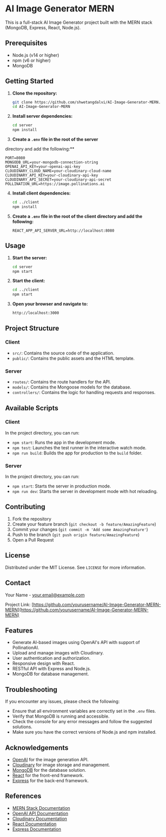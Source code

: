 
# AI Image Generator MERN

This is a full-stack AI Image Generator project built with the MERN stack (MongoDB, Express, React, Node.js).

## Prerequisites

- Node.js (v14 or higher)
- npm (v6 or higher)
- MongoDB

## Getting Started

1. **Clone the repository:**

   ```sh
   git clone https://github.com/shwetangdalvi/AI-Image-Generator-MERN.git
   cd AI-Image-Generator-MERN
   ```

2. **Install server dependencies:**

   ```sh
   cd server
   npm install
   ```

3. **Create a `.env` file in the root of the server**

 directory and add the following:**

   ```properties
   PORT=8080
   MONGODB_URL=your-mongodb-connection-string
   OPENAI_API_KEY=your-openai-api-key
   CLOUDINARY_CLOUD_NAME=your-cloudinary-cloud-name
   CLOUDINARY_API_KEY=your-cloudinary-api-key
   CLOUDINARY_API_SECRET=your-cloudinary-api-secret
   POLLINATION_URL=https://image.pollinations.ai
   ```

4. **Install client dependencies:**

   ```sh
   cd ../client
   npm install
   ```

5. **Create a `.env` file in the root of the client directory and add the following:**

   ```properties
   REACT_APP_API_SERVER_URL=http://localhost:8080
   ```

## Usage

1. **Start the server:**

   ```sh
   cd server
   npm start
   ```

2. **Start the client:**

   ```sh
   cd ../client
   npm start
   ```

3. **Open your browser and navigate to:**

   ```
   http://localhost:3000
   ```

## Project Structure

### Client

- `src/`: Contains the source code of the application.
- `public/`: Contains the public assets and the HTML template.

### Server

- `routes/`: Contains the route handlers for the API.
- `models/`: Contains the Mongoose models for the database.
- `controllers/`: Contains the logic for handling requests and responses.

## Available Scripts

### Client

In the project directory, you can run:

- `npm start`: Runs the app in the development mode.
- `npm test`: Launches the test runner in the interactive watch mode.
- `npm run build`: Builds the app for production to the `build` folder.

### Server

In the project directory, you can run:

- `npm start`: Starts the server in production mode.
- `npm run dev`: Starts the server in development mode with hot reloading.

## Contributing

1. Fork the repository
2. Create your feature branch (`git checkout -b feature/AmazingFeature`)
3. Commit your changes (`git commit -m 'Add some AmazingFeature'`)
4. Push to the branch (`git push origin feature/AmazingFeature`)
5. Open a Pull Request

## License

Distributed under the MIT License. See `LICENSE` for more information.

## Contact

Your Name - [your.email@example.com](mailto:your.email@example.com)

Project Link: [https://github.com/yourusername/AI-Image-Generator-MERN-MERN](https://github.com/yourusername/AI-Image-Generator-MERN-MERN)


## Features

- Generate AI-based images using OpenAI's API with support of PollinationAI.
- Upload and manage images with Cloudinary.
- User authentication and authorization.
- Responsive design with React.
- RESTful API with Express and Node.js.
- MongoDB for database management.

## Troubleshooting

If you encounter any issues, please check the following:

- Ensure that all environment variables are correctly set in the `.env` files.
- Verify that MongoDB is running and accessible.
- Check the console for any error messages and follow the suggested solutions.
- Make sure you have the correct versions of Node.js and npm installed.

## Acknowledgements

- [OpenAI](https://www.openai.com/) for the image generation API.
- [Cloudinary](https://cloudinary.com/) for image storage and management.
- [MongoDB](https://www.mongodb.com/) for the database solution.
- [React](https://reactjs.org/) for the front-end framework.
- [Express](https://expressjs.com/) for the back-end framework.

## References

- [MERN Stack Documentation](https://www.mongodb.com/mern-stack)
- [OpenAI API Documentation](https://beta.openai.com/docs/)
- [Cloudinary Documentation](https://cloudinary.com/documentation)
- [React Documentation](https://reactjs.org/docs/getting-started.html)
- [Express Documentation](https://expressjs.com/en/starter/installing.html)

